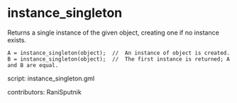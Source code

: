instance_singleton
==================

Returns a single instance of the given object, creating one if no instance exists.

    A = instance_singleton(object);  //  An instance of object is created.
    B = instance_singleton(object);  //  The first instance is returned; A and B are equal.
	
script: instance_singleton.gml

contributors: RaniSputnik
